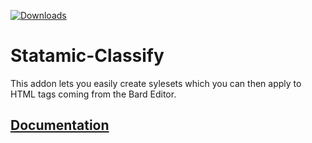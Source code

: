 [![Downloads](https://img.shields.io/packagist/dt/visuellverstehen/statamic-classify.svg)](https://packagist.org/packages/visuellverstehen/statamic-classify)

# Statamic-Classify

This addon lets you easily create sylesets which you can then apply to HTML tags coming from the Bard Editor.

## [Documentation](DOCUMENTATION.md)

